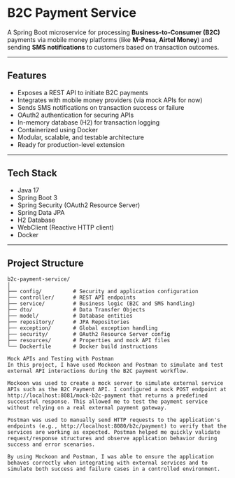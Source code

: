 # B2C Payment Service

A Spring Boot microservice for processing **Business-to-Consumer (B2C)** payments via mobile money platforms (like **M-Pesa**, **Airtel Money**) and sending **SMS notifications** to customers based on transaction outcomes.

---

## Features

- Exposes a REST API to initiate B2C payments
- Integrates with mobile money providers (via mock APIs for now)
- Sends SMS notifications on transaction success or failure
- OAuth2 authentication for securing APIs
- In-memory database (H2) for transaction logging
- Containerized using Docker
- Modular, scalable, and testable architecture
- Ready for production-level extension

---

## Tech Stack

- Java 17
- Spring Boot 3
- Spring Security (OAuth2 Resource Server)
- Spring Data JPA
- H2 Database
- WebClient (Reactive HTTP client)
- Docker

---

## Project Structure

```plaintext
b2c-payment-service/
│
├── config/          # Security and application configuration
├── controller/      # REST API endpoints
├── service/         # Business logic (B2C and SMS handling)
├── dto/             # Data Transfer Objects
├── model/           # Database entities
├── repository/      # JPA Repositories
├── exception/       # Global exception handling
├── security/        # OAuth2 Resource Server config
├── resources/       # Properties and mock API files
└── Dockerfile       # Docker build instructions

Mock APIs and Testing with Postman
In this project, I have used Mockoon and Postman to simulate and test external API interactions during the B2C payment workflow.

Mockoon was used to create a mock server to simulate external service APIs such as the B2C Payment API. I configured a mock POST endpoint at http://localhost:8081/mock-b2c-payment that returns a predefined successful response. This allowed me to test the payment service without relying on a real external payment gateway.

Postman was used to manually send HTTP requests to the application's endpoints (e.g., http://localhost:8080/b2c/payment) to verify that the services are working as expected. Postman helped me quickly validate request/response structures and observe application behavior during success and error scenarios.

By using Mockoon and Postman, I was able to ensure the application behaves correctly when integrating with external services and to simulate both success and failure cases in a controlled environment.

